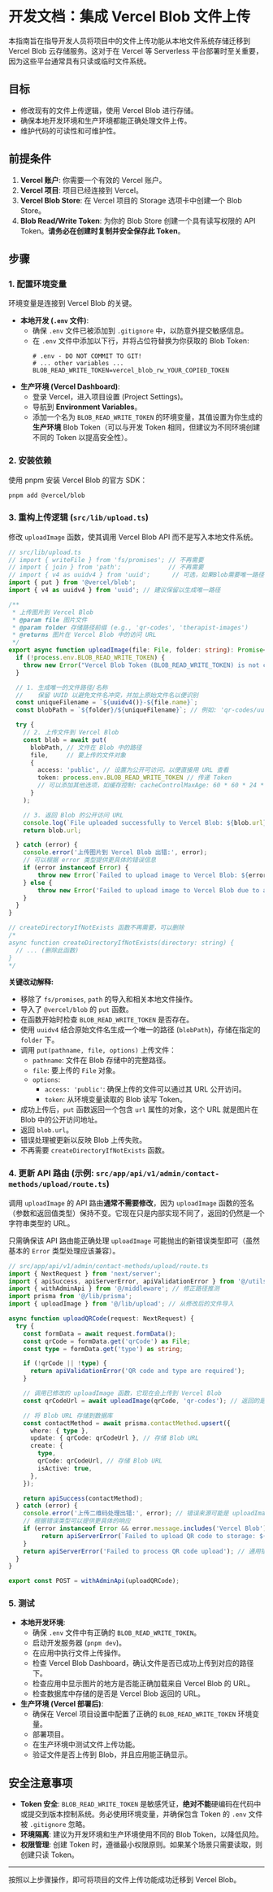 # 开发文档：集成 Vercel Blob 文件上传

本指南旨在指导开发人员将项目中的文件上传功能从本地文件系统存储迁移到 Vercel Blob 云存储服务。这对于在 Vercel 等 Serverless 平台部署时至关重要，因为这些平台通常具有只读或临时文件系统。

## 目标

- 修改现有的文件上传逻辑，使用 Vercel Blob 进行存储。
- 确保本地开发环境和生产环境都能正确处理文件上传。
- 维护代码的可读性和可维护性。

## 前提条件

1.  **Vercel 账户**: 你需要一个有效的 Vercel 账户。
2.  **Vercel 项目**: 项目已经连接到 Vercel。
3.  **Vercel Blob Store**: 在 Vercel 项目的 Storage 选项卡中创建一个 Blob Store。
4.  **Blob Read/Write Token**: 为你的 Blob Store 创建一个具有读写权限的 API Token。**请务必在创建时复制并安全保存此 Token**。

## 步骤

### 1. 配置环境变量

环境变量是连接到 Vercel Blob 的关键。

-   **本地开发 (`.env` 文件)**:
    -   确保 `.env` 文件已被添加到 `.gitignore` 中，以防意外提交敏感信息。
    -   在 `.env` 文件中添加以下行，并将占位符替换为你获取的 Blob Token:
        ```dotenv
        # .env - DO NOT COMMIT TO GIT!
        # ... other variables ...
        BLOB_READ_WRITE_TOKEN=vercel_blob_rw_YOUR_COPIED_TOKEN
        ```
-   **生产环境 (Vercel Dashboard)**:
    -   登录 Vercel，进入项目设置 (Project Settings)。
    -   导航到 **Environment Variables**。
    -   添加一个名为 `BLOB_READ_WRITE_TOKEN` 的环境变量，其值设置为你生成的 **生产环境** Blob Token（可以与开发 Token 相同，但建议为不同环境创建不同的 Token 以提高安全性）。

### 2. 安装依赖

使用 pnpm 安装 Vercel Blob 的官方 SDK：

```bash
pnpm add @vercel/blob
```

### 3. 重构上传逻辑 (`src/lib/upload.ts`)

修改 `uploadImage` 函数，使其调用 Vercel Blob API 而不是写入本地文件系统。

```typescript
// src/lib/upload.ts
// import { writeFile } from 'fs/promises'; // 不再需要
// import { join } from 'path';             // 不再需要
// import { v4 as uuidv4 } from 'uuid';      // 可选，如果Blob需要唯一路径名
import { put } from '@vercel/blob';
import { v4 as uuidv4 } from 'uuid'; // 建议保留以生成唯一路径

/**
 * 上传图片到 Vercel Blob
 * @param file 图片文件
 * @param folder 存储路径前缀 (e.g., 'qr-codes', 'therapist-images')
 * @returns 图片在 Vercel Blob 中的访问 URL
 */
export async function uploadImage(file: File, folder: string): Promise<string> {
  if (!process.env.BLOB_READ_WRITE_TOKEN) {
    throw new Error("Vercel Blob Token (BLOB_READ_WRITE_TOKEN) is not configured.");
  }

  // 1. 生成唯一的文件路径/名称
  //    保留 UUID 以避免文件名冲突，并加上原始文件名以便识别
  const uniqueFilename = `${uuidv4()}-${file.name}`;
  const blobPath = `${folder}/${uniqueFilename}`; // 例如: 'qr-codes/uuid-abc.jpg'

  try {
    // 2. 上传文件到 Vercel Blob
    const blob = await put(
      blobPath, // 文件在 Blob 中的路径
      file,     // 要上传的文件对象
      {
        access: 'public', // 设置为公开可访问，以便直接用 URL 查看
        token: process.env.BLOB_READ_WRITE_TOKEN // 传递 Token
        // 可以添加其他选项，如缓存控制: cacheControlMaxAge: 60 * 60 * 24 * 365 // 1 year
      }
    );

    // 3. 返回 Blob 的公开访问 URL
    console.log(`File uploaded successfully to Vercel Blob: ${blob.url}`);
    return blob.url;

  } catch (error) {
    console.error('上传图片到 Vercel Blob 出错:', error);
    // 可以根据 error 类型提供更具体的错误信息
    if (error instanceof Error) {
        throw new Error(`Failed to upload image to Vercel Blob: ${error.message}`);
    } else {
        throw new Error('Failed to upload image to Vercel Blob due to an unknown error.');
    }
  }
}

// createDirectoryIfNotExists 函数不再需要，可以删除
/*
async function createDirectoryIfNotExists(directory: string) {
  // ... (删除此函数)
}
*/
```

**关键改动解释:**

-   移除了 `fs/promises`, `path` 的导入和相关本地文件操作。
-   导入了 `@vercel/blob` 的 `put` 函数。
-   在函数开始时检查 `BLOB_READ_WRITE_TOKEN` 是否存在。
-   使用 `uuidv4` 结合原始文件名生成一个唯一的路径 (`blobPath`)，存储在指定的 `folder` 下。
-   调用 `put(pathname, file, options)` 上传文件：
    -   `pathname`: 文件在 Blob 存储中的完整路径。
    -   `file`: 要上传的 `File` 对象。
    -   `options`:
        -   `access: 'public'`: 确保上传的文件可以通过其 URL 公开访问。
        -   `token`: 从环境变量读取的 Blob 读写 Token。
-   成功上传后，`put` 函数返回一个包含 `url` 属性的对象，这个 URL 就是图片在 Blob 中的公开访问地址。
-   返回 `blob.url`。
-   错误处理被更新以反映 Blob 上传失败。
-   不再需要 `createDirectoryIfNotExists` 函数。

### 4. 更新 API 路由 (示例: `src/app/api/v1/admin/contact-methods/upload/route.ts`)

调用 `uploadImage` 的 API 路由**通常不需要修改**，因为 `uploadImage` 函数的签名（参数和返回值类型）保持不变。它现在只是内部实现不同了，返回的仍然是一个字符串类型的 URL。

只需确保该 API 路由能正确处理 `uploadImage` 可能抛出的新错误类型即可（虽然基本的 `Error` 类型处理应该兼容）。

```typescript
// src/app/api/v1/admin/contact-methods/upload/route.ts
import { NextRequest } from 'next/server';
import { apiSuccess, apiServerError, apiValidationError } from '@/utils/api/response'; // 修正路径推测
import { withAdminApi } from '@/middleware'; // 修正路径推测
import prisma from '@/lib/prisma';
import { uploadImage } from '@/lib/upload'; // 从修改后的文件导入

async function uploadQRCode(request: NextRequest) {
  try {
    const formData = await request.formData();
    const qrCode = formData.get('qrCode') as File;
    const type = formData.get('type') as string;

    if (!qrCode || !type) {
      return apiValidationError('QR code and type are required');
    }

    // 调用已修改的 uploadImage 函数，它现在会上传到 Vercel Blob
    const qrCodeUrl = await uploadImage(qrCode, 'qr-codes'); // 返回的是 Blob URL

    // 将 Blob URL 存储到数据库
    const contactMethod = await prisma.contactMethod.upsert({
      where: { type },
      update: { qrCode: qrCodeUrl }, // 存储 Blob URL
      create: {
        type,
        qrCode: qrCodeUrl, // 存储 Blob URL
        isActive: true,
      },
    });

    return apiSuccess(contactMethod);
  } catch (error) {
    console.error('上传二维码处理出错:', error); // 错误来源可能是 uploadImage 或 prisma
    // 根据错误类型可以提供更具体的响应
    if (error instanceof Error && error.message.includes('Vercel Blob')) {
         return apiServerError(`Failed to upload QR code to storage: ${error.message}`);
    }
    return apiServerError('Failed to process QR code upload'); // 通用错误
  }
}

export const POST = withAdminApi(uploadQRCode);
```

### 5. 测试

-   **本地开发环境**:
    -   确保 `.env` 文件中有正确的 `BLOB_READ_WRITE_TOKEN`。
    -   启动开发服务器 (`pnpm dev`)。
    -   在应用中执行文件上传操作。
    -   检查 Vercel Blob Dashboard，确认文件是否已成功上传到对应的路径下。
    -   检查应用中显示图片的地方是否能正确加载来自 Vercel Blob 的 URL。
    -   检查数据库中存储的是否是 Vercel Blob 返回的 URL。
-   **生产环境 (Vercel 部署后)**:
    -   确保在 Vercel 项目设置中配置了正确的 `BLOB_READ_WRITE_TOKEN` 环境变量。
    -   部署项目。
    -   在生产环境中测试文件上传功能。
    -   验证文件是否上传到 Blob，并且应用能正确显示。

## 安全注意事项

-   **Token 安全**: `BLOB_READ_WRITE_TOKEN` 是敏感凭证，**绝对不能**硬编码在代码中或提交到版本控制系统。务必使用环境变量，并确保包含 Token 的 `.env` 文件被 `.gitignore` 忽略。
-   **环境隔离**: 建议为开发环境和生产环境使用不同的 Blob Token，以降低风险。
-   **权限管理**: 创建 Token 时，遵循最小权限原则。如果某个场景只需要读取，则创建只读 Token。

---

按照以上步骤操作，即可将项目的文件上传功能成功迁移到 Vercel Blob。
